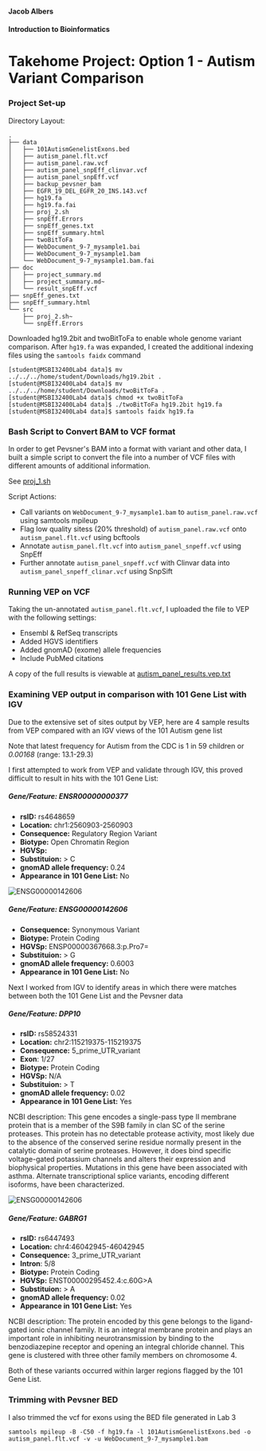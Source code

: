 #### Jacob Albers
#### Introduction to Bioinformatics

# Takehome Project: Option 1 - Autism Variant Comparison


### Project Set-up

Directory Layout:
```
.
├── data
│   ├── 101AutismGenelistExons.bed
│   ├── autism_panel.flt.vcf
│   ├── autism_panel.raw.vcf
│   ├── autism_panel_snpEff_clinvar.vcf
│   ├── autism_panel_snpEff.vcf
│   ├── backup_pevsner_bam
│   ├── EGFR_19_DEL_EGFR_20_INS.143.vcf
│   ├── hg19.fa
│   ├── hg19.fa.fai
│   ├── proj_2.sh
│   ├── snpEff.Errors
│   ├── snpEff_genes.txt
│   ├── snpEff_summary.html
│   ├── twoBitToFa
│   ├── WebDocument_9-7_mysample1.bai
│   ├── WebDocument_9-7_mysample1.bam
│   └── WebDocument_9-7_mysample1.bam.fai
├── doc
│   ├── project_summary.md
│   ├── project_summary.md~
│   └── result_snpEff.vcf
├── snpEff_genes.txt
├── snpEff_summary.html
└── src
    ├── proj_2.sh~
    └── snpEff.Errors
```

Downloaded hg19.2bit and twoBitToFa to enable whole genome variant comparison. After `hg19.fa` was expanded, I created the additional indexing files using the `samtools faidx` command
```
[student@MSBI32400Lab4 data]$ mv ../../../home/student/Downloads/hg19.2bit .
[student@MSBI32400Lab4 data]$ mv ../../../home/student/Downloads/twoBitToFa .
[student@MSBI32400Lab4 data]$ chmod +x twoBitToFa
[student@MSBI32400Lab4 data]$ ./twoBitToFa hg19.2bit hg19.fa
[student@MSBI32400Lab4 data]$ samtools faidx hg19.fa
```

### Bash Script to Convert BAM to VCF format

In order to get Pevsner's BAM into a format with variant and other data, I built a simple script to convert the file into a number of VCF files with different amounts of additional information.

See [proj_1.sh](/data/proj_1.sh)

Script Actions:
- Call variants on `WebDocument_9-7_mysample1.bam` to `autism_panel.raw.vcf` using samtools mpileup
- Flag low quality sitess (20% threshold) of `autism_panel.raw.vcf` onto `autism_panel.flt.vcf` using bcftools
- Annotate `autism_panel.flt.vcf` into `autism_panel_snpeff.vcf` using SnpEff
- Further annotate `autism_panel_snpeff.vcf` with Clinvar data into `autism_panel_snpeff_clinar.vcf` using SnpSift

### Running VEP on VCF

Taking the un-annotated `autism_panel.flt.vcf`, I uploaded the file to VEP with the following settings:

- Ensembl & RefSeq transcripts
- Added HGVS identifiers
- Added gnomAD (exome) allele frequencies
- Include PubMed citations

A copy of the full results is viewable at [autism_panel_results.vep.txt](/results/autism_panel_results.vep.txt)


### Examining VEP output in comparison with 101 Gene List with IGV

Due to the extensive set of sites output by VEP, here are 4 sample results from VEP compared with an IGV views of the 101 Autism gene list

Note that latest frequency for Autism from the CDC is 1 in 59 children or *0.00168* (range: 13.1-29.3)

I first attempted to work from VEP and validate through IGV, this proved difficult to result in hits with the 101 Gene List:

##### Gene/Feature: 	ENSR00000000377
- **rsID:** 	rs4648659
- **Location:** 	chr1:2560903-2560903
- **Consequence:** Regulatory Region Variant
- **Biotype:** Open Chromatin Region
- **HGVSp:** 
- **Substituion:** > C
- **gnomAD allele frequency:** 0.24
- **Appearance in 101 Gene List:** No

![ENSG00000142606](/results/ENSG00000142606.png)

##### Gene/Feature: 	ENSG00000142606
- **Consequence:** Synonymous Variant
- **Biotype:** Protein Coding
- **HGVSp:** ENSP00000367668.3:p.Pro7=
- **Substituion:** > G
- **gnomAD allele frequency:** 0.6003
- **Appearance in 101 Gene List:** No

Next I worked from IGV to identify areas in which there were matches between both the 101 Gene List and the Pevsner data

##### Gene/Feature:	DPP10
- **rsID:**   rs58524331
- **Location:** 	chr2:115219375-115219375
- **Consequence:**  5_prime_UTR_variant
- **Exon**:	1/27
- **Biotype:** Protein Coding
- **HGVSp:** N/A
- **Substituion:** > T
- **gnomAD allele frequency:** 0.02
- **Appearance in 101 Gene List:** Yes

NCBI description: This gene encodes a single-pass type II membrane protein that is a member of the S9B family in clan SC of the serine proteases. This protein has no detectable protease activity, most likely due to the absence of the conserved serine residue normally present in the catalytic domain of serine proteases. However, it does bind specific voltage-gated potassium channels and alters their expression and biophysical properties. Mutations in this gene have been associated with asthma. Alternate transcriptional splice variants, encoding different isoforms, have been characterized.

![ENSG00000142606](/results/gabrg1.png)

##### Gene/Feature: 	GABRG1
- **rsID:**   rs6447493
- **Location:** 	chr4:46042945-46042945	
- **Consequence:**   3_prime_UTR_variant		
- **Intron**:	5/8
- **Biotype:** Protein Coding
- **HGVSp:** 	ENST00000295452.4:c.60G>A
- **Substituion:** > A
- **gnomAD allele frequency:** 0.02
- **Appearance in 101 Gene List:** Yes

NCBI description: The protein encoded by this gene belongs to the ligand-gated ionic channel family. It is an integral membrane protein and plays an important role in inhibiting neurotransmission by binding to the benzodiazepine receptor and opening an integral chloride channel. This gene is clustered with three other family members on chromosome 4.

Both of these variants occurred within larger regions flagged by the 101 Gene List.

### Trimming with Pevsner BED

I also trimmed the vcf for exons using the BED file generated in Lab 3

```
samtools mpileup -B -C50 -f hg19.fa -l 101AutismGenelistExons.bed -o autism_panel.flt.vcf -v -u WebDocument_9-7_mysample1.bam
```



